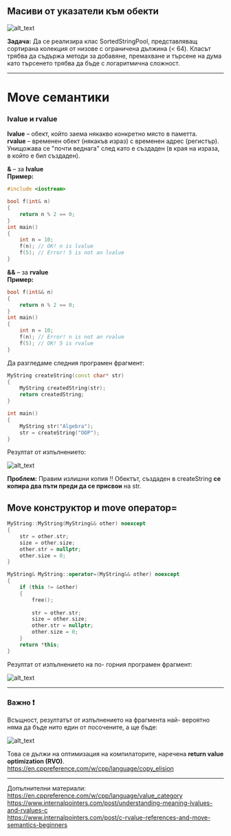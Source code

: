 ## Масиви от указатели към обекти

![alt_text](https://github.com/MariaGrozdeva/Object-oriented_programming_FMI/blob/main/Sem_09/images/ArrayOfPointers.png)

**Задача:** Да се реализира клас SortedStringPool, представляващ сортирана колекция от низове с ограничена дължина (< 64). Класът трябва да съдържа методи за добавяне, премахване и търсене на дума като търсенето трябва да бъде с логаритмична сложност.  

---

# Move семантики

### lvalue и rvalue

**lvalue** – обект, който заема някакво конкретно място в паметта.  
**rvalue** – временен обект (някакъв израз) с временен адрес (регистър). Унищожава се "почти веднага" след като е създаден (в края на израза, в който е бил създаден).  

**&** – за **lvalue**  
**Пример:**  
```c++
#include <iostream>

bool f(int& n)
{
	return n % 2 == 0;
}
int main()
{
	int n = 10;
	f(n); // OK! n is lvalue
	f(5); // Error! 5 is not an lvalue
}
```

**&&** – за **rvalue**  
**Пример:**  
```c++
bool f(int&& n)
{
	return n % 2 == 0;
}
int main()
{
	int n = 10;
	f(n); // Error! n is not an rvalue
	f(5); // OK! 5 is rvalue
}
```

Да разгледаме следния програмен фрагмент:
```c++
MyString createString(const char* str)
{
	MyString createdString(str);
	return createdString;
}

int main()
{
	MyString str("Algebra");
	str = createString("OOP");
}
```
Резултат от изпълнението:

![alt_text](https://github.com/MariaGrozdeva/Object-oriented_programming_FMI/blob/main/Sem_09/images/WithoutMove.png)

**Проблем:** Правим излишни копия :bangbang: Обектът, създаден в createString **се копира два пъти преди да се присвои** на str.

## Move конструктор и move оператор=
```c++
MyString::MyString(MyString&& other) noexcept
{
	str = other.str;
	size = other.size;
	other.str = nullptr;
	other.size = 0;
}

MyString& MyString::operator=(MyString&& other) noexcept
{
	if (this != &other)
	{
		free();
		
		str = other.str;
		size = other.size;
		other.str = nullptr;
		other.size = 0;
	}
	return *this;
}
```
Резултат от изпълнението на по- горния програмен фрагмент:

![alt_text](https://github.com/MariaGrozdeva/Object-oriented_programming_FMI/blob/main/Sem_09/images/WithMove.png)

---

### Важно ❗
Всъщност, резултатът от изпълнението на фрагмента най- вероятно няма да бъде нито един от посочените, а ще бъде:  

![alt_text](https://github.com/MariaGrozdeva/Object-oriented_programming_FMI/blob/main/Sem_09/images/RVO.png)

Това се дължи на оптимизация на компилаторите, наречена **return value optimization (RVO)**.  
https://en.cppreference.com/w/cpp/language/copy_elision

---

Допълнителни материали:  
https://en.cppreference.com/w/cpp/language/value_category  
https://www.internalpointers.com/post/understanding-meaning-lvalues-and-rvalues-c  
https://www.internalpointers.com/post/c-rvalue-references-and-move-semantics-beginners  
